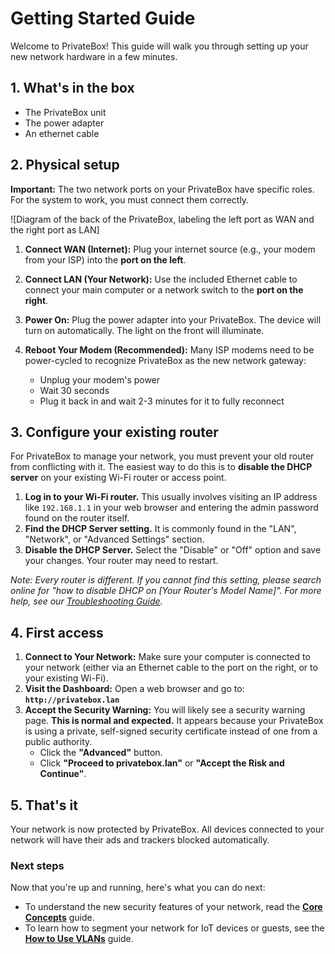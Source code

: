# Getting Started Guide

Welcome to PrivateBox! This guide will walk you through setting up your new network hardware in a few minutes.

## 1. What's in the box

*   The PrivateBox unit
*   The power adapter
*   An ethernet cable

## 2. Physical setup

**Important:** The two network ports on your PrivateBox have specific roles. For the system to work, you must connect them correctly.

![Diagram of the back of the PrivateBox, labeling the left port as WAN and the right port as LAN]

1.  **Connect WAN (Internet):** Plug your internet source (e.g., your modem from your ISP) into the **port on the left**.

2.  **Connect LAN (Your Network):** Use the included Ethernet cable to connect your main computer or a network switch to the **port on the right**.

3.  **Power On:** Plug the power adapter into your PrivateBox. The device will turn on automatically. The light on the front will illuminate.

4.  **Reboot Your Modem (Recommended):** Many ISP modems need to be power-cycled to recognize PrivateBox as the new network gateway:
    - Unplug your modem's power
    - Wait 30 seconds
    - Plug it back in and wait 2-3 minutes for it to fully reconnect

## 3. Configure your existing router

For PrivateBox to manage your network, you must prevent your old router from conflicting with it. The easiest way to do this is to **disable the DHCP server** on your existing Wi-Fi router or access point.

1.  **Log in to your Wi-Fi router.** This usually involves visiting an IP address like `192.168.1.1` in your web browser and entering the admin password found on the router itself.
2.  **Find the DHCP Server setting.** It is commonly found in the "LAN", "Network", or "Advanced Settings" section.
3.  **Disable the DHCP Server.** Select the "Disable" or "Off" option and save your changes. Your router may need to restart.

*Note: Every router is different. If you cannot find this setting, please search online for "how to disable DHCP on [Your Router's Model Name]". For more help, see our [Troubleshooting Guide](troubleshooting-guide.md).*

## 4. First access

1.  **Connect to Your Network:** Make sure your computer is connected to your network (either via an Ethernet cable to the port on the right, or to your existing Wi-Fi).
2.  **Visit the Dashboard:** Open a web browser and go to: **`http://privatebox.lan`**
3.  **Accept the Security Warning:** You will likely see a security warning page. **This is normal and expected.** It appears because your PrivateBox is using a private, self-signed security certificate instead of one from a public authority.
    *   Click the **"Advanced"** button.
    *   Click **"Proceed to privatebox.lan"** or **"Accept the Risk and Continue"**.

## 5. That's it

Your network is now protected by PrivateBox. All devices connected to your network will have their ads and trackers blocked automatically.

### Next steps

Now that you're up and running, here's what you can do next:

*   To understand the new security features of your network, read the **[Core Concepts](core-concepts.md)** guide.
*   To learn how to segment your network for IoT devices or guests, see the **[How to Use VLANs](../advanced/how-to-use-vlans.md)** guide.
